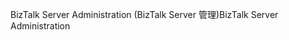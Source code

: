 <span data-ttu-id="65cc2-101">BizTalk Server Administration (BizTalk Server 管理)</span><span class="sxs-lookup"><span data-stu-id="65cc2-101">BizTalk Server Administration</span></span>